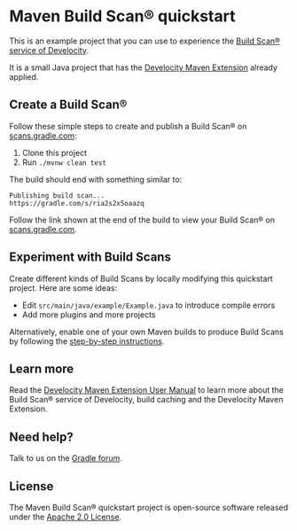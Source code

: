 # Maven Build Scan® quickstart

This is an example project that you can use to experience the [Build Scan® service of Develocity][gradle.com].

It is a small Java project that has the [Develocity Maven Extension][manual] already applied.

## Create a Build Scan®

Follow these simple steps to create and publish a Build Scan® on [scans.gradle.com][scans.gradle.com]:

1. Clone this project
1. Run `./mvnw clean test`

The build should end with something similar to:

    Publishing build scan...
    https://gradle.com/s/ria2s2x5oaazq

Follow the link shown at the end of the build to view your Build Scan® on [scans.gradle.com][scans.gradle.com].

## Experiment with Build Scans

Create different kinds of Build Scans by locally modifying this quickstart project. Here are some ideas:

- Edit `src/main/java/example/Example.java` to introduce compile errors
- Add more plugins and more projects

Alternatively, enable one of your own Maven builds to produce Build Scans by following the [step-by-step instructions](https://scans.gradle.com/#maven).

## Learn more

Read the [Develocity Maven Extension User Manual][manual] to learn more about the Build Scan® service of Develocity, build caching and the Develocity Maven Extension.

## Need help?

Talk to us on the [Gradle forum][gradle-forum].

## License

The Maven Build Scan® quickstart project is open-source software released under the [Apache 2.0 License][apache-license].

[apache-license]: https://www.apache.org/licenses/LICENSE-2.0.html
[manual]: https://docs.gradle.com/enterprise/maven-extension
[gradle.com]: https://www.gradle.com
[scans.gradle.com]: https://scans.gradle.com
[gradle-forum]: https://discuss.gradle.org/c/help-discuss/scans
